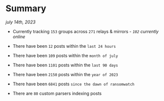 
# Summary
_july 14th, 2023_

- Currently tracking `153` groups across `271` relays & mirrors - _`102` currently online_

- There have been `12` posts within the `last 24 hours`

- There have been `109` posts within the `month of july`

- There have been `1101` posts within the `last 90 days`

- There have been `2150` posts within the `year of 2023`

- There have been `6841` posts `since the dawn of ransomwatch`

- There are `80` custom parsers indexing posts
